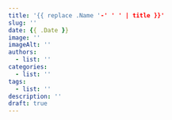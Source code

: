 ```yaml
---
title: '{{ replace .Name '-' ' ' | title }}'
slug: ''
date: {{ .Date }}
image: ''
imageAlt: ''
authors:
  - list: ''
categories:
  - list: ''
tags:
  - list: ''
description: ''
draft: true
---
```


